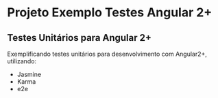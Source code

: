 # Projeto Exemplo Testes Angular 2+

## Testes Unitários para Angular 2+

Exemplificando testes unitários para desenvolvimento com Angular2+, utilizando:
- Jasmine
- Karma
- e2e

